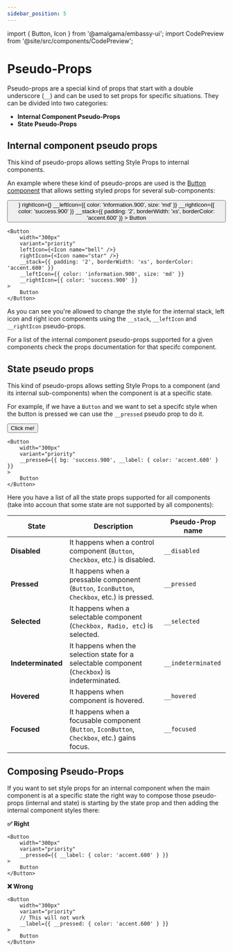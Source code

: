 ```yaml
---
sidebar_position: 5
---
```


import { Button, Icon } from '@amalgama/embassy-ui';
import CodePreview from '@site/src/components/CodePreview';

# Pseudo-Props

Pseudo-props are a special kind of props that start with a double underscore (`__`) and can be used to set props for specific situations. They can be divided into two categories:
- __Internal Component Pseudo-Props__
- __State Pseudo-Props__

## Internal component pseudo props

This kind of pseudo-props allows setting Style Props to internal components. 

An example where these kind of pseudo-props are used is the [Button component](../components/button.md) that allows setting styled props for several sub-components:

<CodePreview>
	<Button
		width="300px"
		variant="priority"
		leftIcon={<Icon name="bell" />}
		rightIcon={<Icon name="star" />}
		__leftIcon={{ color: 'information.900', size: 'md' }}
		__rightIcon={{ color: 'success.900' }}
		__stack={{ padding: '2', borderWidth: 'xs', borderColor: 'accent.600' }}
	>
		Button
	</Button>
</CodePreview>

```tsx
<Button
	width="300px"
	variant="priority"
	leftIcon={<Icon name="bell" />}
	rightIcon={<Icon name="star" />}
	__stack={{ padding: '2', borderWidth: 'xs', borderColor: 'accent.600' }}
	__leftIcon={{ color: 'information.900', size: 'md' }}
	__rightIcon={{ color: 'success.900' }}
>
	Button
</Button>
```

As you can see you're allowed to change the style for the internal stack, left icon and right icon components using the `__stack`, `__leftIcon` and `__rightIcon` pseudo-props.

For a list of the internal component pseudo-props supported for a given components check the props documentation for that specifc component.

## State pseudo props

This kind of pseudo-props allows setting Style Props to a component (and its internal sub-components) when the component is at a specific state.

For example, if we have a `Button` and we want to set a specifc style when the button is pressed we can use the `__pressed` pseudo prop to do it.

<CodePreview>
	<Button
		width="300px"
		variant="priority"
		__pressed={{ bg: 'success.900', __label: { color: 'accent.600' } }}
	>
		Click me!
	</Button>
</CodePreview>

```tsx
<Button
	width="300px"
	variant="priority"
	__pressed={{ bg: 'success.900', __label: { color: 'accent.600' } }}
>
	Button
</Button>
```

Here you have a list of all the state props supported for all components (take into accoun that some state are not supported by all components):

| State | Description | Pseudo-Prop name |
| -- | -- | -- |
| __Disabled__ | It happens when a control component (`Button`, `Checkbox`, etc.) is disabled.  | `__disabled` |
| __Pressed__ | It happens when a pressable component (`Button`, `IconButton`, `Checkbox`, etc.) is pressed.  | `__pressed` |
| __Selected__ | It happens when a selectable component (`Checkbox, Radio, etc`) is selected.  | `__selected` |
| __Indeterminated__ | It happens when the selection state for a selectable component (`Checkbox`) is indeterminated.  | `__indeterminated` |
| __Hovered__ | It happens when component is hovered.  | `__hovered` |
| __Focused__ | It happens when a focusable component (`Button`, `IconButton`, `Checkbox`, etc.) gains focus.  | `__focused` |


## Composing Pseudo-Props

If you want to set style props for an internal component when the main component is at a specific state the right way to compose those pseudo-props (internal and state) is starting by the state prop and then adding the internal component styles there:

__✅ Right__
```tsx
<Button
	width="300px"
	variant="priority"
	__pressed={{ __label: { color: 'accent.600' } }}
>
	Button
</Button>
```

__❌ Wrong__
```tsx
<Button
	width="300px"
	variant="priority"
	// This will not work
	__label={{ __pressed: { color: 'accent.600' } }}
>
	Button
</Button>
```